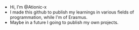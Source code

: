 - Hi, I’m @Ationic-x
- I made this github to publish my learnings in various fields of programmation, while I'm of Erasmus.
- Maybe in a future I going to publish my own projects.

<!---
Ationic-x/Ationic-x is a ✨ special ✨ repository because its `README.md` (this file) appears on your GitHub profile.
You can click the Preview link to take a look at your changes.
--->
